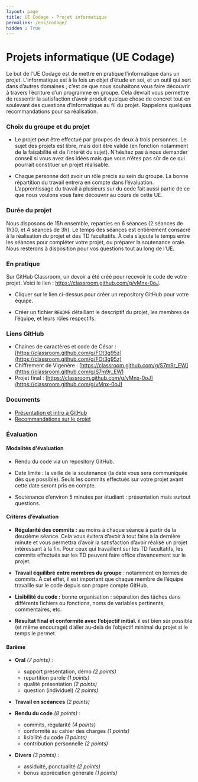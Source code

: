 ```yaml
---
layout: page
title: UE Codage - Projet informatique
permalink: /ens/codage/
hidden : True
---
```




# Projets informatique (UE Codage)

Le but de l’UE Codage est de mettre en pratique l’informatique dans un projet. L’informatique est à la fois un objet d’étude en soi, et un outil qui sert dans d’autres domaines ; c’est ce que nous souhaitons vous faire découvrir à travers l’écriture d’un programme en groupe. Cela devrait vous permettre de ressentir la satisfaction d’avoir produit quelque chose de concret tout en soulevant des questions d’informatique au fil du projet. Rappelons quelques recommandations pour sa réalisation.

### Choix du groupe et du projet


-   Le projet peut être effectué par groupes de deux à trois personnes. Le sujet des projets est libre, mais doit être validé (en fonction notamment de la faisabilité et de l’intérêt du sujet). N’hésitez pas à nous demander conseil si vous avez des idées mais que vous n’êtes pas sûr de ce qui pourrait constituer un projet réalisable.

-   Chaque personne doit avoir un rôle précis au sein du groupe. La bonne répartition du travail entrera en compte dans l’évaluation. L’apprentissage du travail à plusieurs sur du code fait aussi partie de ce que nous voulons vous faire découvrir au cours de cette UE.

### Durée du projet


Nous disposons de 15h ensemble, reparties en 6 séances (2 séances de 1h30, et 4 séances de 3h). Le temps des séances est entièrement consacré à la réalisation du projet et des TD facultatifs. À cela s’ajoute le temps entre les séances pour compléter votre projet, ou préparer la soutenance orale. Nous resterons à disposition pour vos questions tout au long de l’UE.

### En pratique

Sur GitHub Classroom, un devoir a été créé pour recevoir le code de votre projet. Voici le lien : <https://classroom.github.com/g/vMnx-0oJ>.

-   Cliquer sur le lien ci-dessus pour créer un repository GitHub pour votre équipe.

-   Créer un fichier `README` détaillant le descriptif du projet, les membres de l’équipe, et leurs rôles respectifs.

### Liens GitHub

- Chaines de caractères et code de César : [https://classroom.github.com/g/FOt3g95z](https://classroom.github.com/g/FOt3g95z)
- Chiffrement de Vigenère : [https://classroom.github.com/g/S7m9r_EW](https://classroom.github.com/g/S7m9r_EW)
- Projet final : [https://classroom.github.com/g/vMnx-0oJ](https://classroom.github.com/g/vMnx-0oJ)

### Documents

* [Présentation et intro à GitHub](../../docs/L1/info/presentation_UE_codage.pdf)
* [Recommandations sur le projet](../../docs/L1/info/projet-recommandations.pdf)


### Évaluation

#### Modalités d'évaluation

-   Rendu du code via un repository GitHub.

-   Date limite : la veille de la soutenance (la date vous sera communiquée dès que possible). Seuls les commits effectués sur votre projet avant cette date seront pris en compte.

-   Soutenance d’environ 5 minutes par étudiant : présentation mais surtout questions.

#### Critères d’évaluation


-   **Régularité des commits :** au moins à chaque séance à partir de la deuxième séance. Cela vous évitera d’avoir à tout faire à la dernière minute et vous permettra d’avoir la satisfaction d’avoir réalisé un projet intéressant à la fin. Pour ceux qui travaillent sur les TD facultatifs, les commits effectués sur les TD peuvent faire office d’avancement sur le projet.

-   **Travail équilibré entre membres du groupe** : notamment en termes de commits. À cet effet, il est important que chaque membre de l’équipe travaille sur le code depuis son propre compte GitHub.

-   **Lisibilité du code :** bonne organisation : séparation des tâches dans différents fichiers ou fonctions, noms de variables pertinents, commentaires, etc.

-   **Résultat final et conformité avec l’objectif initial.** il est bien sûr possible (et même encouragé) d’aller au-delà de l’objectif minimal du projet si le temps le permet.

#### Barême

- **Oral** *(7 points)* : 
    * support présentation, démo *(2 points)*
	* repartition parole *(1 points)*
	* qualité présentation *(2 points)*
	* question (individuel) *(2 points)*

- **Travail en scéances** *(2 points)*

- **Rendu du code** *(8 points)* :
	* commits, régularité *(4 points)*
	* conformité au cahier des charges *(1 points)*
	* lisibilité du code *(1 points)*
	* contribution personnelle *(2 points)*

- **Divers** *(3 points)* :
	* assiduité, ponctualité *(2 points)*
	* bonus appréciation générale *(1 points)*